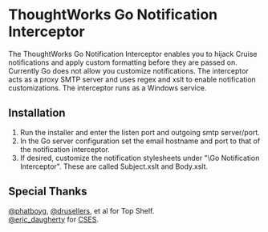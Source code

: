 ThoughtWorks Go Notification Interceptor
=============

The ThoughtWorks Go Notification Interceptor enables you to hijack Cruise notifications and apply custom formatting before they are passed on. Currently Go does not allow you customize notifications. The interceptor acts as a proxy SMTP server and uses regex and xslt to enable notification customizations. The interceptor runs as a Windows service.

Installation
-------

1) Run the installer and enter the listen port and outgoing smtp server/port.  
2) In the Go server configuration set the email hostname and port to that of the notification interceptor.  
3) If desired, customize the notification stylesheets under "<Program Files>\Go Notification Interceptor". These are called Subject.xslt and Body.xslt.  

Special Thanks
------------

[@phatboyg](http://twitter.com/phatboyg), [@drusellers](http://twitter.com/drusellers), et al for Top Shelf.  
[@eric_daugherty](http://twitter.com/eric_daugherty) for [CSES](http://www.ericdaugherty.com/dev/cses/).  